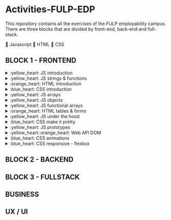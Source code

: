 # Activities-FULP-EDP
This repository contains all the exercises of the FULP employability campus. There are three blocks that are divided by front-end, back-end and full-stack.

:yellow_heart: Javascript :orange_heart: HTML :blue_heart: CSS



## BLOCK 1 - FRONTEND
<details><summary>:yellow_heart: JS introduction</summary>

  ## Exercises
You have 3 iterations to do. Each iteration is within a folder `iterations` that contains two files: `index.html` and `script.js`.

The HTML file simply loads the JavaScript file where you will code your solution code.
```html
<!DOCTYPE html>
<html>
  <body>
    <script src="script.js"></script>
  </body>
</html>
```

Your `script.js` Javascript file contains a sample code that you will have to modify. It showcases the use of the [prompt](https://developer.mozilla.org/en-US/docs/Web/API/Window/prompt) method, that allows you to read a value from a window.
```js
// Your Solution code goes here

var test = window.prompt("type something here")
console.log(test)
```

To test that it works, click on the Live Server button that is located on the bottom-right corner of VSCode:

And then open your [Google Chrome Developer Tools](https://developers.google.com/web/tools/chrome-devtools/) to see the `console.log` output.

Try it out and when you have checked that it works, you can delete the provided code in `script.js`

--- 


#### Iteration 1: Basic Input/Output & Conditionals

1. Create a prompt that asks for the name of a driver and stores it into a variable `driver`.
1. Create a prompt that asks for the name of a pilot and stores it into a variable `pilot`.
1. Print `The driver's name is XXXX`
1. Print `The pilot's name is YYYY`
1. Depending on which name is longer (where `XX` refers to the number of characters), print:
  - `The Driver has the longest name, it has XX characters` or
  - `Yo, Pilot got the longest name, it has XX characters` or
  - `Wow, you both got equally long names, XX characters!`

--- 

#### Iteration 2: String Loops
1. Print all the characters of the driver's name, separated by a space.
```
"m i c h a e l"
```

2. Print all the characters of the driver's name, separated by a dash and ending with an exclamation mark!
```
"m-i-c-h-a-e-l!"
```

3. Print all the characters of the pilot's name, in reverse order and [UpperCase](https://developer.mozilla.org/en-US/docs/Web/JavaScript/Reference/Global_Objects/String/toUpperCase)
```
"L E A H C I M"
```

--- 

#### Iteration 3: Number Conditionals & Loops

1. Write a loop that will print all the numbers from 1-20
1. Write a loop that will print all ODD the numbers smaller than 128 that are divisible by 3, but not divisible by 5.
1. Write a loop that will write all the [powers of 2](https://www.varsitytutors.com/hotmath/hotmath_help/topics/exponent-tables-and-patterns) from 2^1 (2) to 2^10 (1024)
```
2 ^ 1 = 2
2 ^ 2 = 4
...
2 ^ 10 = 1024
```

--- 

#### Iteration 4: Bonus Time!
Go to [lorem ipsum generator](https://loremipsum.io) and:

1. Generate 3 paragraphs. Store the text in a `lorem` variable
1. Make your program count the number of words in the `lorem`
1. Make your program count the number of times the Latin word `et` appears in `lorem`

--- 
</details>



<details><summary>:yellow_heart: JS strings & functions</summary>

  ### Starter code
  
You have to solve the different problems in the starter-code/index.js file. This Javascript file is included in the starter-code/index.html.
To test that it works, click on the Live Server button that is located on the bottom-right corner of VSCode:
After you open it, you can open the Chrome Developer Tools and see the console.log of your exercises.

### RULES
All your functions have to be pure

--- 

### Iteration 1

Create the following functions:

#### 1.1 **removeFirstAndLastChar(string)**

This function has to remove the first and last characters of a string. 

You're given one parameter, the original string. 

In case your parameter has less than two characters return empty string.

#### 1.2 **moreNerdy(string)** 

This function has to make your strings more nerdy: Replace all:
  - `'a'` or `'A'` with `4`
  - `'e'` or `'E'` with `3`.
  - `'l'` with `1`. 
  
```js
e.g. "Fundamentals" --> "Fund4m3nt41s"
``` 

#### 1.3/ **noVowels(string)**. 

This function has to remove all the lowercase and uppercase vowels in a given string.

```js
e.g. shortcut("reboot") // --> rbt
e.g. shortcut("HELLO") // --> HLL
``` 

---

### Iteration 2 - Nickname Generator

Write a function, nicknameGenerator that takes a string name as an argument and returns the first 3 or 4 letters as a nickname.

If the 3rd letter is a consonant, return the first 3 letters.

```js
nickname("Robert") //=> "Rob"
nickname("Kimberly") //=> "Kim"
nickname("Samantha") //=> "Sam"
```

If the 3rd letter is a vowel, return the first 4 letters.

```js
nickname("Jeannie") //=> "Jean"
nickname("Douglas") //=> "Doug"
nickname("Gregory") //=> "Greg"
```

If the string is less than 4 characters, return `"Error: Name too short"`.

--- 

### Iteration 3 - High and low

In this little assignment you are given a string of space separated numbers (including negative numbers), and have to return the highest and lowest number.

Example:
```js
highAndLow("1 2 3 4 5");  // return "5 1"
highAndLow("1 2 -3 4 5"); // return "5 -3"
highAndLow("1 9 3 4 -5"); // return "9 -5"
```

Notes:
Output string must be two numbers separated by a single space, and highest number is first.

--- 

### Iteration 4 - Reverse it

You need to write a function that reverses the words in a given string.

As the input may have trailing spaces, you will also need to ignore unneccesary whitespace.

```js
reverse('Hello World') == 'World Hello'
reverse('Hi    There.') == 'There. Hi'
```

--- 

### Bonus

If you have functions with more than 3 lines, rewrite the code so that your functions will be maximum 3 lines.

Divide the problem into smaller problems by using functions and conquer the world :) 

--- 
</details>

<details><summary>:orange_heart: HTML introduction</summary>
 
  ## Exercise

### Starter code

We've given you the HTML/CSS needed to get going in the [starter-code](starter-code) folder. You already have all the CSS to solve the exercise but you need to pay attention to the HTML structure carefully!

The end result should be something similar to:

![](https://github.com/rebootacademy-labs/LAB-105-HTML-introduction/blob/main/lab-html_introduction_solution.png)

#### Head
- Add a page title: `Wikipedia - Web Developer`
- Add a link to the stylesheet `styles.css`

#### Header
- Add an image with source `https://upload.wikimedia.org/wikipedia/commons/thumb/8/80/Wikipedia-logo-v2.svg/2244px-Wikipedia-logo-v2.svg.png`
- Add a heading (h1) with the text `Web developer` and a link to `https://en.wikipedia.org/wiki/Web_developer`
- Add a div (with class `copy`) and the text: `From Wikipedia, the free encyclopedia`

#### Section / intro

- Add a parragraph with the content:
```
A web developer is a programmer who specializes in, or is specifically engaged in, the development of World Wide Web applications using a client–server model. The applications typically use HTML, CSS and JavaScript in the client, PHP, ASP.NET (C#) or Java in the server, and http for communications between client and server. A web content management system is often used to develop and maintain web applications.
```
#### Aside: Table of Contents

- Title (h3): `Contents`
- Ordered list with:
  - Link to `#section1` with the text: `Nature of employment`
  - Link to `#section2` with the text: `Type of work performed`
  - Link to `#section3` with the text: `Educational and licensure requiremeli>`
  - Link to `#section4` with the text: `See also`
  - Link to `#section5` with the text: `References`
  - Link to `#section6` with the text: `External links`

#### Section1
- Title (h2): `Nature of employment`
- Parragraph with the text:
```
Web developers are found working in various types of organizations, including large corporations and governments, small and medium-sized companies, or alone as freelancers. Some web developers work for one organization as a permanent full-time employee, while others may work as independent consultants, or as contractors for an agency or at home personal use. Web developers typically handle both server-side and front-end logic. This usually involves implementing all the visual elements that users see and use in the web applications or use, as well as all the web services that are necessary to power the usage of there developing work. Salaries vary depending on the type of development work, location, and level of seniority.
```

#### Section2
- Title (h2): `Type of work performed`

```
May specialize in one or more of these tiers - or may take a more interdisciplinary role. A web developer is usually classified as a Front-end web development or a Back-End Web Developer. For example, in a two-person team, one developer may focus on the technologies sent to the client such as HTML, JavaScript, CSS, ReactJs or AngularJS and on the server-side frameworks (such as Perl, Python, Ruby, PHP, Java, ASP, ASP.NET, Node.js) used to deliver content and scripts to the client. Meanwhile, the other developer might focus on the interaction between server-side frameworks, the webserver, and a database system. Further, depending on the size of their organization, the aforementioned developers might work closely with a content creator/copywriter, marketing adviser, user experience designer, web designer, web producer, project manager, software architect, or database administrator - or they may be responsible for such tasks as web design and project management themselves.
```

#### Section3
- Title (h2): `Educational and licensure requirements`
- Parragraph with the text:
```
There are no formal educational or licensure requirements to become a web developer. However, many colleges and trade schools offer coursework in web development. There are also many tutorials and articles, which teach web development, freely available on the web - for example Basic JavaScript
```
- Parragraph with the text:
```
Even though there are no formal educational requirements, dealing with web developing projects requires those who wish to be referred to as web developers to have advanced knowledge/skills in:
```
- Unordered list with:
  - `HTML/XHTML, CSS, JavaScript and jQuery.`
  - `Server/client side architecture like all or some of the above mentioned.`
  - `Programming/Coding/Scripting in one of the many server-side languages or frameworks (e.g., Perl, Python, Ruby, PHP, Go, CFML - ColdFusion, Java, ASP, ASP.NET, Node.js)`
  - `Ability to utilize a database`
  - `Creating single page application with use of front-end tools such as EmberJS,[1] ReactJS[2] or VueJS[3]`

#### Section4
- Title (h2): `See also`
- Unordered list with:
  - `Website design`
  - `Web development`
  - `Web engineering`
  - `Software developer`

#### Section5
- Title (h2): `References`
- Ordered list with citations:
  - Link to `https://emberjs.com/` with the text: `EmberJS website`, followed by the text `EmberJS` emphasized.
  - Link to `https://facebook.github.io/react/` with the text: `ReactJS website`, followed by the text `ReactJS` emphasized.
  - Link to `https://vuejs.org` with the text: `VueJS website`, followed by the text `VueJS` emphasized.

#### Section6
- Title (h2): `External links`
- Ordered list with citations:
  - The US Department of Labor's description of Web Developers
  - World Wide Web Consortium (W3C)


#### Footer
- Image with source `https://upload.wikimedia.org/wikipedia/commons/thumb/9/91/Wikiversity-logo.svg/80px-Wikiversity-logo.svg.png`
- Parragraphs with:
```
This page was last edited on 28 August 2019, at 04:59 (UTC).
```
```
Text is available under the Creative Commons Attribution-ShareAlike License; additional terms may apply. By using this site, you agree to the Terms of Use and Privacy Policy. Wikipedia® is a registered trademark of the Wikimedia Foundation, Inc., a non-profit organization.
```
#### Bonus
- Using `id="IdName"` Add links to the last element of Section 3. ie: `EmberJS,[1]` to the correspondent citations in Section 5.

---
</details>

<details><summary>:blue_heart: CSS introduction</summary>
  
  ## Starter code

You will be working in the `apple-pie-starter-code` folder. The starter-code contains all the files, images, and text content needed to create the page. The text is in the `index.html`, and a css file is created in `main.css`.

## Deliverable

Please find a screenshot of the expected results below:
![Aple pie](Block_1/CSS_introduction/apple-pie/images/complete-apple-pie.jpg)
![Aple pie](Block_1/CSS_introduction/extra-french-soup/images/complete-french-onion-soup.jpg)


## Bonus

If you feel you need more practice, in the `starter-code` you will find `extra-french-soup` folder. There you will find `expected-result.md` file where you can see what is expected from you to build. This folder has the same structure as the the `apple-pie` one so follow the same steps.

---
</details>

<details><summary>:yellow_heart: JS arrays</summary>

  ## Starter code

You have to solve the different problems in the `starter-code/index.js` file. This Javascript file is included in the `starter-code/index.html`. 

You can easily open the HTML in Chrome, by typing in your terminal:
 
To test that it works, click on the Live Server button that is located on the bottom-right corner of VSCode:

After you open it, you can open the `Chrome Developer Tools` and see the `console.log`  of your exercises.


## **RULES**

 - All your functions have to be [pure](https://medium.com/javascript-scene/master-the-javascript-interview-what-is-a-pure-function-d1c076bec976)
 - No more than 10 lines per function


---
## Iteration 1

Create the following functions:

### 1.1/ **sumPositiveNumbers(array)**

You get an array of numbers, return the sum of all of the positives ones.

```js
  E.g. [1,-4,7,12] => 1 + 7 + 12 = 20
```


### 1.2/ **countThatSheep(array)** 

Consider an array of sheep where some sheep may be missing from their place. We need a function that counts the number of sheep present in the one-dimensional array (true means present).

For example,

```js
[true,  true,  true,  false, true,  true,  true,  true , true,  false, true,  false]
```
The correct answer would be 9.

**Note:** Not count truthy values, only `true` values :) 

### 1.3/ **countThatSheepV2(array)** 

Consider an array of sheep where some sheep may be missing from their place. We need a function that counts the number of sheep present in the **two-dimensional** array (true means present).

For example,

```js
[
  [true,  true,  true,  false, true],
  [true,  false,  true,  false, true],
  [true,  false,  true,  false, true],
]
```
The correct answer would be 10.

**Note:** Not count truthy values, only `true` values :) 

### 1.4/ **toReverse(string)**. 

You get a string with a representation of numbers and you have to return an array with the values in reversed order
Example:
``` 
348597 => [7,9,5,8,4,3]
```

---

## Iteration 2 - Count until i want


Create a function with two arguments `countBy(x, n)` that will return an array of length (n) with multiples of (x).

Check that the given number and the number of times to count are positive numbers greater than 0.

Return the results as an array.

Examples:
```js 
countBy(1,10) === [1,2,3,4,5,6,7,8,9,10]
countBy(2,5) === [2,4,6,8,10]
```

--- 

## Iteration 3 - Shorter first


Write a function that takes an array of strings as an argument and returns a sorted array containing the same strings, ordered from shortest to longest.

For example, if this array was passed as an argument:
```js
["Telescopes", "Glasses", "Eyes", "Monocles"]
```
Your function would return the following array:
```js
["Eyes", "Glasses", "Monocles", "Telescopes"]
```
All of the strings in the array passed to your function will be different lengths, so you will not have to decide how to order multiple strings of the same length.

--- 

## Bonus

**Extra exercise**

You have to implement the `difference function`, which compares two arrays and return the values not included in both arrays.

```js
array_diff([1,2],[1]) == [2]
```
If a value is present in b, all of its occurrences must not included in the result:
```js
array_diff([1,2,2,2,3],[2]) == [1,3]
```

**One more**

You have to implement the `snail function`, which receives a `n x n` array and returns the array elements arranged from outermost elements to the middle element, traveling clockwise.
```js
array = [[1,2,3], [4,5,6], [7,8,9]]
snail(array) == [1,2,3,6,9,8,7,4,5]
```

For better clarity, this is the path you need to follow: 
![](./snail.png)

NOTE: The idea is not sort the elements from the lowest value to the highest; the idea is to traverse the 2-d array in a clockwise snailshell pattern.
NOTE 2: The 0x0 (empty matrix) is represented as en empty array inside an array [[]].

</details>

<details><summary>:yellow_heart: JS objects</summary>
  
  ## Starter code

You have to solve the different problems in the `starter-code/index.js` file. This Javascript file is included in the `starter-code/index.html`. 


To test that it works, click on the Live Server button that is located on the bottom-right corner of VSCode:

After you open it, you can open the `Chrome Developer Tools` and see the `console.log`  of your exercises.



## **RULES**

 - All your functions must be [pure](https://medium.com/javascript-scene/master-the-javascript-interview-what-is-a-pure-function-d1c076bec976)
 - No more than 10 lines per function


---
## Iteration 1

Create the following functions:

### 1.1/ **fullName(person)**

This function has to return the join of the firstName and the lastName attributes of the `person` argument with a space between them.

```js
E.g. { firstName : 'Luis' , lastName: 'Burón' }  =>   "Luis Burón"
```   
---

## Iteration 2 - Who is online?

You have a chat application and you want to show your users which of their friends are online and available to chat!

Given an input of an array of objects containing usernames, status and time since last activity (in seconds), create a function to work out who is online, offline and afk.

If someone is online but their lastActivity was more than 10 minutes ago they are to be considered afk.

The input data has the following structure:
```js
[{
  username: 'David',
  status: 'online',
  lastActivity: 600
}, {
  username: 'Lucy', 
  status: 'offline',
  lastActivity: 2320
}, {
  username: 'Bob', 
  status: 'online',
  lastActivity: 4320
}]
```
The corresponding output should look as follows:
```js
{
  online: ['David'],
  offline: ['Lucy'],
  afk: ['Bob']
}
```
If for example, no users are online the output should look as follows:
```js
{
  offline: ['Lucy'],
  afk: ['Bob']
}
```

Finally, if you have no friends in your chat application, the input will be an empty array []. In this case you should return an empty object {}


--- 

## Iteration 3 - Overheating

All the components of a computer have a defined maximum temperature at which it can continue to function properly.

But we know you, and sometimes when you play Fortnite, some of your components overheat.

Your function will receive two parameters. `yourComputer` is an object that represents your computer with the current temperatures of its components in real time. `maxTemperatures` is the maximum temperature of all the components of a computer.

Your function has to return another new object with the same components your computer has but returning `true` if the temperature  of the component is okay or `false` if the component is overheating-

```js 
var yourComputer = { 
  cpu : 25,
  gpu : 45,
  motherBase : 15,
  dvdDriver : 25,
  rom : 5,
  ram : 10,
}
var maxTemperatures = { 
  cpu : 33,
  gpu : 42,
  motherBase : 20,
  dvdDriver : 20,
  rom : 10,
  ram : 20,
}

var results = yourFunction(yourComputer, maxTemperatures);

console.log(results); 
/* { 
    cpu : true,
    gpu : false,
    motherBase : true,
    dvdDriver : false,
    rom : true,
    ram : true
  } 
*/
```


--- 

## Bonus

**Extra exercises**

### 1/ **strCount()**

Create a function `strCount` (takes an object as argument) that will count all string values inside an object. 

For example:

```js
strCount({
    first: "1",
    second: "2",
    third: false,
    fourth: ["anytime",2,3,4],
    fifth:  null
})
// returns 3
```

### 2/ **fullNameFormatted(person)**

This bonus excersise is an update from the first one. This function has to return the join of the firstName and the lastName attributes of the `person` argument with a space between them. Also it has to transform the first letter of both values to upperCase if necessary. 

```js
E.g. { firstName : 'Luis' , lastName: 'burón' }  =>   "Luis Burón"
```

### 3/ **fullNameFormattedv2(person)**

This function has to return the join of the firstName and the lastName attributes of the `person` argument with a space between them. Also it has to transform the first letter of every word of both values to upperCase if it is necessary. In this case, you can receive as `lastName` or `firstName` value a compound name. 

```js
E.g. { firstName : 'Luis Álvaro' , lastName: 'burón mejías' }  =>   "Luis Álvaro Burón Mejías"
```

---
</details>

<details><summary>:yellow_heart: JS functional arrays</summary>

  ## Starter code

You have to solve the different problems in the `starter-code/index.js` file. This Javascript file is included in the `starter-code/index.html`. 

You can easily open the HTML in Chrome, by clicking the Live Server button located in the bottom-right corner of VSCode.

After you open it, you can open the `Chrome Developer Tools` and see the `console.log`  of your exercises.



## **RULES**

 - All your functions must be [pure](https://medium.com/javascript-scene/master-the-javascript-interview-what-is-a-pure-function-d1c076bec976)
 - No more than 10 lines per function


---
## Iteration 1

Create the following functions:

### 1.1/ **whoIsOlderThan(people, age)**

This function have to return a new array with people older than `age` argument.

```js
var people = [
  {name : "Luis", age : 20},
  {name : "Luigi", age : 14},
  {name : "Mario", age : 25},
]
e.g. whoIsOlderThan(people, 20)  =>   [ { name : "Mario", age : 25 } ] 
```

### 1.2/ **getEmailsOfOlderThanAnAge(people, age)**

This function have to return a new array with the emails of people older than `age` argument.

```js
var people = [
  {name : "Luis", age : 20, email : "luis@gmail.com"},
  {name : "Luigi", age : 14, email : "luigi@gmail.com"},
  {name : "Mario", age : 25, email : "mario@gmail.com"},
]
e.g. getEmailsOfOlderThanAnAge(people, 15)  =>   [ "luis@gmail.com", "mario@gmail.com" ];
```

### 1.3/ **getTheSumOfAges(people)**

This function have to return the sum of all the `age` attributes of people.

```js
var people = [
  {name : "Luis", age : 20, email : "luis@gmail.com"},
  {name : "Luigi", age : 14, email : "luigi@gmail.com"},
  {name : "Mario", age : 25, email : "mario@gmail.com"},
]
e.g. getTheSumOfAges(people)  =>  59
```

---

## Iteration 2 - Who is online or offline?

You have a chat application and you want to show your users which one of their friends are online and available to chat!

Given an input of an array of objects containing usernames, status and time since last activity (in seconds), create a function that receive another argument `status` to only return the names of these people.

To use this function, you must follow the example below to call it 
```js
whoIsInThisStatus([
  {
    username: 'David',
    status: 'online',
    lastActivity: 600
  }, {
    username: 'Lucy', 
    status: 'offline',
    lastActivity: 2320
  }, {
    username: 'Bob', 
    status: 'online',
    lastActivity: 4320
  }
], "online")
```
The corresponding output should look as follows:
```js
[ "David", "Bob" ]
```

Finally, if you have no friends in your chat application, the input will be an empty array []. In this case you should return an empty array too []


--- 


## Bonus

**Extra exercise**

Create a function `getBestStudents`  that takes an array of students. The function must return an array with the emails and the average of the students. These students must have a average value of 9 or more in their subjects. The output have to be orderer by average mark.


For example:

```js
getBestStudents([
  {name : "Luis", age : 20, email : "luis@gmail.com", subjectsMarks : [9, 8, 10, 5 , 10]},
  {name : "Luigi", age : 14, email : "luigi@gmail.com", subjectsMarks : [9, 8, 10, 9 , 10]},
  {name : "Mario", age : 25, email : "mario@gmail.com", subjectsMarks : [9, 10, 10, 9, 10]},
])
// returns [
//  {email : "mario@gmail.com", average : 9.6 }, 
//  {email : "luis@gmail.com", average : 9.2 }
// ]
```
---

</details>

<details><summary>:orange_heart: HTML tables & forms</summary>
  
 ## Starter code

You will be working in the `starter-code` folder. You have two separate files: `forms.html` and `tables.html`.

In this exercise you will only have **one css file**: `main.css` so you'll have to make sure that the css you write will not affect the other file.

To preview your work, click on the Live Server button that is located on the bottom-right corner of VSCode

We believe in you!

## Deliverable

Please find a screenshot of the expected results below:

### Iteration 1

Write the following table in `tables.html` using as much Semantic HTML as possible:

![Final Table](images/final-table.png)

### Iteration 2
The second iteration is all about forms. You'll have to work on `forms.html` to recreate the following form:

![Final Form](images/final-form.png)

The full list of countries for the form is:
- Spain
- France
- Germany
- Italy
- Japan
- Russia
- United Kingdom
- United States

## Bonus

1. Add some styling to make it super nice!
1. Add in `tables.html` a footer row that shows the AVERAGE of all players for goals and assists
1. Add in `forms.html` some styling to make all inputs aligned :)
</details>

<details><summary>:yellow_heart: JS under the hood</summary>
  
 ## Starter code

This exercise doesn't have starter code. Copy the code from the different exercises in `index.js` and solve the different problems.

## Iteration 1 - Scope

1/ **Animals**

How can we make sure that `myAnimal` returns *dog* and `yourAnimal` returns *cat* without hardcoding it?

```js
var animal = 'dog'

function myAnimal() {
  return animal
}

function yourAnimal() {
  // How can we make sure that this function
  // and the above function both pass?
  // P.S.: You can't just hard-code 'cat' below
  return animal
}
```

2/ **Add two**

Try this code and fix it so it works. You can move things around!

```js
function add2(n) {
  return n + two
  const two = 2
}
```

3/ **funkyFunction**

We want to set theFunk equal to "FUNKY!" using our funkyFunction. How do we do this and why?

```js
var funkyFunction = function() {
  return function() {
    return "FUNKY!"
  }
}

// you only need to modify the code below this line!
var theFunk = funkyFunction
```
---
## Iteration 2 - Scope

**A word of warning.** In this lab, you will practice doing some bad things. For example, we'll ask you to declare variables in **global scope**, and write functions that break down.

We do this, because by testing the limits, and exposing the underbelly of a language you can better understand it, and know what to avoid in the future.

To complete this iteration you must:

1. **customerName**: Declare a variable in global scope called `customerName` using the var keyword.

2. **upperCaseCustomerName()**: Write a function that accesses that global `customerName` variable, and uppercases it.

3. **setBestCustomer()**: Write a function that when called, declares a variable called `bestCustomer` in global scope and assigns it to be `'not bob'. (Poor Bob.)`. Declaring a global variable from inside a function is one of those things we would never want to do normally, but is good for us to explore right now.

4. **overwriteBestCustomer()**: See the consequences of declaring a variable in global scope, by writing a new function called `overwriteBestCustomer()` that changes that `bestCustomer` variable.

5. **leastFavouriteCustomer** : Now declare a constant in global scope called `leastFavouriteCustomer`, be sure to assign it some initial value.

6. **changeLeastFavouriteCustomer()**: now write a function called `changeLeastFavouriteCustomer()` that attempts to change that constant - notice what JavaScript does when you try to change the constant.

---

</details>

<details><summary>:blue_heart: CSS make it pretty</summary>
  
## Iteration #1

Today we'll be practicing lots and lots of selectors in the [CSS Diner](https://flukeout.github.io/) interactive exercise!

![image](https://github.com/AlexandraMH93/Activities-FULP-EDP/assets/145113052/fad46988-fa6a-4ab1-b148-1d12e6e15c70)

You have to complete the 32 exercises to pass this lab, good luck!

## Iteration #2

One of the best ways to sharpen your CSS skills is to try to recreate an existing style and layout, so take a look at the deliverable below, work with a partner, and build your own version of Instagram.com.

![image](https://github.com/AlexandraMH93/Activities-FULP-EDP/assets/145113052/ba3c67d6-abd7-4200-b5a9-b5980ed8e18a)

Don't worry if you can't get it to look _exactly_ as you see but try your best to get as close as possible.

### Requirements

- Use [display](https://developer.mozilla.org/en-US/docs/Web/CSS/display), [clear](https://developer.mozilla.org/en-US/docs/Web/CSS/clear), and [floats](https://developer.mozilla.org/en-US/docs/Web/CSS/float) to position elements on the page
- Look up in [MDN](https://developer.mozilla.org/en/) and use CSS properties and values that may not have been covered in class, for example:
  - `background: url("YOUR-LINK.COM")`
  - `list-style`
  - `text-decoration`
  - `text-transform`
- Use a single external CSS stylesheet to style all pages
- Use the images provided to construct the appropriate elements on the page:
  - the iPhone
  - App Store and Google Play buttons
  - Instagram Logo
  - Login button

The `starter-code` contains all the files, images, and text content needed to create the page. The text is in the `index.html`, and the color palette is in `main.css`
</details>

<details><summary>:yellow_heart: JS prototypes</summary>
  
  ## Starter code

This exercise has an `index.js` with the basic structure to get you started!

```js
// Soldier
function Soldier() {}

// Viking
function Viking() {}

// Saxon
function Saxon() {}

// War
function War() {}
```
![](https://i.imgur.com/5TPElt8.jpg)

## Iteration 1 - Soldier

Modify the `Soldier` constructor function and add 2 methods to its prototype: `attack()`, and `receiveDamage()`.

#### constructor function
- should receive **2 arguments** (health & strength)
- should receive the **`health` property** as its **1st argument**
- should receive the **`strength` property** as its **2nd argument**

#### `attack()` method
- should be a function
- should receive **0 arguments**
- should return **the `strength` property of the `Soldier`**

#### `receiveDamage()` method
- should be a function
- should receive **1 argument** (the damage)
- should remove the received damage from the `health` property
- **shouldn't return** anything

---
## Iteration 2 - Viking

A `Viking` is a `Soldier` with an additional property, their `name`. They also have a different `receiveDamage()` method and new method, `battleCry()`.

Modify the `Viking` constructor function, have it inherit from `Soldier`, reimplement the `receiveDamage()` method for `Viking`, and add a new `battleCry()` method.

#### inheritance
- `Viking` should inherit from `Soldier`

#### constructor function
- should receive **3 arguments** (name, health & strength)
- should receive the **`name` property** as its **1st argument**
- should receive the **`health` property** as its **2nd argument**
- should receive the **`strength` property** as its **3rd argument**

#### `attack()` method

(This method should be **inherited** from `Soldier`, no need to reimplement it.)

- should be a function
- should receive **0 arguments**
- should return **the `strength` property of the `Viking`**

#### `receiveDamage()` method

(This method needs to be **reimplemented** for `Viking` because the `Viking` version needs to have different return values.)

- should be a function
- should receive **1 argument** (the damage)
- should remove the received damage from the `health` property
- **if the `Viking` is still alive**, it should return **"NAME has received DAMAGE points of damage"**
- **if the `Viking` dies**, it should return **"NAME has died in act of combat"**

#### `battleCry()` method

[Learn more about battle cries](http://www.artofmanliness.com/2015/06/08/battle-cries/).

- should be a function
- should receive **0 arguments**
- should return **"Odin Owns You All!"**

---
## Iteration 3 - Saxon

A `Saxon` is a weaker kind of `Soldier`. Unlike a `Viking`, a `Saxon` has no name. Their `receiveDamage()` method will also be different than the original `Soldier` version.

Modify the `Saxon`, constructor function, have it inherit from `Soldier` and reimplement the `receiveDamage()` method for `Saxon`.

#### inheritance
- `Saxon` should inherit from `Soldier`

#### constructor function
- should receive **2 arguments** (health & strength)
- should receive the **`health` property** as its **1st argument**
- should receive the **`strength` property** as its **2nd argument**

#### `attack()` method

(This method should be **inherited** from `Soldier`, no need to reimplement it.)

- should be a function
- should receive **0 arguments**
- should return **the `strength` property of the `Saxon`**

#### `receiveDamage()` method

(This method needs to be **reimplemented** for `Saxon` because the `Saxon` version needs to have different return values.)

- should be a function
- should receive **1 argument** (the damage)
- should remove the received damage from the `health` property
- **if the Saxon is still alive**, it should return _**"A Saxon has received DAMAGE points of damage"**_
- **if the Saxon dies**, it should return _**"A Saxon has died in combat"**_

---

## Bonus - War

Now we get to the good stuff: WAR! Our `War` constructor function will allow us to have a `Viking` army and a `Saxon` army that battle each other.

Modify the `War` constructor and add 5 methods to its prototype:
- `addViking()`
- `addSaxon()`
- `vikingAttack()`
- `saxonAttack()`
- `showStatus()`

#### constructor function

When we first create a `War`, the armies should be empty. We will add soldiers to the armies later.

- should receive **0 arguments**
- should assign an empty array to the **`vikingArmy` property**
- should assign an empty array to the **`saxonArmy` property**

#### `addViking()` method

Adds 1 `Viking` to the `vikingArmy`. If you want a 10 `Viking` army, you need to call this 10 times.

- should be a function
- should receive **1 argument** (a `Viking` object)
- should add the received `Viking` to the army
- **shouldn't return** anything

#### `addSaxon()` method

The `Saxon` version of `addViking()`.

- should be a function
- should receive **1 argument** (a `Saxon` object)
- should add the received `Saxon` to the army
- **shouldn't return** anything

#### `vikingAttack()` method

A `Saxon` (chosen at random) has their `receiveDamage()` method called with the damage equal to the `strength` of a `Viking` (also chosen at random). This should only perform a single attack and the `Saxon` doesn't get to attack back.

- should be a function
- should receive **0 arguments**
- should make a `Saxon` `receiveDamage()` equal to the `strength` of a `Viking`
- should remove dead saxons from the army
- should return **result of calling `receiveDamage()` of a `Saxon`** with the `strength` of a `Viking`

#### `saxonAttack()` method

The `Saxon` version of `vikingAttack()`. A `Viking` receives the damage equal to the `strength` of a `Saxon`.

- should be a function
- should receive **0 arguments**
- should make a `Viking` `receiveDamage()` equal to the `strength` of a `Saxon`
- should remove dead vikings from the army
- should return **result of calling `receiveDamage()` of a `Viking`** with the `strength` of a `Saxon`

#### `showStatus()` method

Returns the current status of the `War` based on the size of the armies.

- should be a function
- should receive **0 arguments**
- **if the `Saxon` array is empty**, should return _**"Vikings have won the war of the century!"**_
- **if the `Viking` array is empty**, should return _**"Saxons have fought for their lives and survive another day..."**_
- **if there are at least 1 `Viking` and 1 `Saxon`**, should return _**"Vikings and Saxons are still in the thick of battle."**_

</details>

<details><summary>:yellow_heart::orange_heart: Web API DOM</summary>
 
 ## Starter code

You have to solve the different problems in the `starter-code/index.js` file. This Javascript file is included in the `starter-code/index.html`. 

You can easily open the HTML in Chrome, by clicking the Live Server button located in the bottom-right corner of VSCode.

After you open it, you can open the `Chrome Developer Tools` and see the `console.log`  of your exercises.



## **RULES**

- Use at least 3 `onclick` events
- Use at least one `getElementById`
- Use at least one `getElementsByTagName`
- Use at least one `getElementsByClassName`
- 
---
## Iteration 1: Creating one product

We will start by creating the HTML for one of your products. It should look like this:

![](https://i.imgur.com/G3h1MqF.png)

Every product will have:

- A wrapper div that contains all the HTML for that product.
- A div with a span, showing the product name.
- A div with a span, showing the cost of one unit.
- A div with one label and one input, where the user will indicate how many units they will buy.
- A div with a span, showing the total price for this product. This number should be the result of multiplying the amount of units multiplied by the price of one unit of that product. The default total price should be 0.
- A div with a delete button, to remove the product from the list.

#### Calculating the total price for the product

Once you have the HTML and CSS ready, use JavaScript and functions of the `document` object to retrieve the data you need to calculate the total price for that product. Change the value of the element in the DOM that displays the total price:

- Create a click event for the `Calculate Prices` button
- This event will execute a function that:
	* Retrieves the unit price of the product
	* Retrieves the quantity of items desired
	* Calculates the total price based on this data
	* Updates the total price in the DOM

### Iteration 2: Add another product

Add a second product.

![](https://imgur.com/KYnZBEe.png)

When you click on the `Calculate Prices` button, the total prices for both products should update their values based on each quantity specified.

### Iteration 3: Calculating the total price of all products

Now that you have each product's total price, you need to calculate the total price of the entire shopping cart. Once you have that number, you need to display the result in the DOM.

![](https://imgur.com/qjdfHIX.png)

Create a new `div` below the `Calculate Prices` button. This `div` should have an `h2` element like this one:

`<h2>Total Price: <span>$0</span></h2>`

Now, as part of your "Calculate Prices" function:

- Select the elements that contain the each product's total price.
- Loop through the elements selected in the previous step, retrieve each of their total prices and add them together to get the total price of the entire shopping cart.
- Show the total price in the DOM.

### Iteration 4: Deleting a product

Associate the "Delete" buttons to click events so that when you click one, it deletes that product from the list. Steps to follow:

- Select all the "Delete" buttons
- For each button, assign a click event that will:
	- Select the wrapper div that contains all the HTML for the product that should be deleted
	- Select the parent that contains all of the product wrapper divs
	- Use the function `removeChild` we saw in [DOM Manipulators](https://docs.google.com/presentation/d/1um6JwqNtqKI52nd8DawzAlVh2Gq_OIfv1_VDMdcu9MM/edit#slide=id.g61c00a827e_2_25)

:bulb: Use `e.currentTarget` to access the "Delete" button that was just clicked and select the parent node of an HTML element with `parentNode`.

### Iteration 5: Creating new products

For the last iteration, allow the user to create new products for the shop. You'll add inputs that look like this:

![](https://imgur.com/8q6el9B.png)

Those two inputs represent the name and the unit price of the new product. Then there's the "Create" button that the user needs to click to actually add the new product to the list.

- Add two inputs to let the user enter the new product data.
- Add a "Create" button. Assign it a click event that will:
	- Get the data from the inputs.
	- Create a new product row with the data from the inputs. The structure of the new product should be the same as in Iteration #1.

:warning: Make sure that the new product you added has the same behavior than the other products:
- You should be able to calculate the product's total price
- That product's price should be included in the total price of the entire Shopping Cart
- You should be able to delete the product

</details>

<details><summary>:blue_heart: CSS animations</summary>
  
 ## Instructions
![image](https://github.com/AlexandraMH93/Activities-FULP-EDP/assets/145113052/3d864e2e-9bfa-42b8-8ce0-1446868f6360)

We have provided for you some initial code that will save you some time and focus on the animations, sounds and cool stuff!

The code is in the `student_code` folder, you should work only inside that folder to complete your missions!

### Mission 1

- When your mouse is over any photo, make the box show a shadow around it so that the user knows that the box can be clicked
- Useful Tip: [:hover](https://developer.mozilla.org/en-US/docs/Web/CSS/:hover)

### Mission 2

If you want to create a really zen website, will you need sounds to create a Zen atmosphere right?

- Add an event for each picture to play a [sound](https://developer.mozilla.org/en-US/docs/Web/API/HTMLAudioElement/Audio) when you click the image
- To add some music, you can start by adding this line for every sound you may want to play:
  ```js
  var yourMusicName = new Audio('yourMusicroute')`
  ```
- Remember all the sounds are in the `sounds` folder
- Also will be great to make it endless, so add the attribute `loop` to your music!

### Mission 3

What happens if you click two images with sound at the same time? Right, the music will be mixed. Make sure to stop all the music before play a new one.

- You can try to look at the [`pause()`](https://developer.mozilla.org/en-US/docs/Web/API/HTMLMediaElement/pause) method

### Mission 4

Let's make it prettier by adding a cool effect!

- Add a [sepia](https://developer.mozilla.org/en-US/docs/Web/CSS/filter-function/sepia) effect to all your pictures by default
- When you click the image, you may add a CSS class to show the original color of the image
- Remember that you can add or remove classes with the property `classList`
- `TIP`: This action will be in the same click event that you have created before

### Mission 5

- It will be nice to make the picture slightly bigger when you click it. Add a transform to scale it a little, so it will look better than before.
- Try using the property `scale()`

## Bonus

- Make a button that resets all the pictures, stopping all the sounds and effects!

</details>

<details><summary>:blue_heart: CSS responsive - flexbox</summary>
  	
 ## Iteration 0 - **Warm up**
First of all, we are going to practice the flexbox basics that we have seen today in class to internalize them. And what better way to do it than with a game? We are going to access the [Flexbox Froggy](https://flexboxfroggy.com) page and we are going to complete all the levels of the game. Once the challenge is overcome, we will send a screenshot to our teacher and we will continue with the next iteration.

## SOLUTION

![iteration0](https://github.com/AlexandraMH93/LAB-CSS-responsive-flexbox/assets/145113052/f5e1b6a8-97b0-451b-9a18-ee63c4c4ec3e)


## Iteration 1 - **Analizing the structure**

As you can see, there are a `main.css` and a `student.css` files in the `starter-code` folder. Don't worry about the first one, you will write your CSS code in the `student.css` file. There's also an `index.html` file, so let's open it in our browser and...
DON'T PANIC! I know it looks quite awful, but don't worry because we will gradually shape it.

First of all, let's analyse our `index.html` file and identify the different elements in our web page. It should represent something like this:

![image](https://github.com/AlexandraMH93/Activities-FULP-EDP/assets/145113052/e5f4dbf8-2ebf-42ba-a36c-dad6a7601a7b)

As we can see, there are two large sections in our body, each one with its class: `navbar` and `content`.

1. Open the `web-view.png` stored in the `images` folder with your favourite image editor and mark each section as follows:

![image](https://github.com/AlexandraMH93/Activities-FULP-EDP/assets/145113052/e6500056-0b69-4215-9ded-834840335739)

Besides, if we focus on the `navbar` section, we find another 3 elements: an `image`, a `div` and another `div` with the `other-links` class.

2. Mark also those new elements in your image:

![image](https://github.com/AlexandraMH93/Activities-FULP-EDP/assets/145113052/36de518a-707b-4536-8560-4cfdd1e8718b)

If we dig a little deeper, we can see that in the first div, there are an `input` and a `button`, while in the second there are 4 `h3` tags.

3. Mark them in our image:

![image](https://github.com/AlexandraMH93/Activities-FULP-EDP/assets/145113052/27cdeced-145c-4d1a-b423-dcd9f6f268ec)

4. Now it's your turn! Analyze the rest of the `HTML` like we just did with the `navbar` section.

## SOLUTION

![iteration1](https://github.com/AlexandraMH93/LAB-CSS-responsive-flexbox/assets/145113052/fd12cf5e-c9b5-4bf0-8e28-8776c35546a4)


## Iteration 2 - **Mobile View**

Now that we have everything well structured, let's shape our web page. You will focus on the mobile view first, so you reach something like this:

![image](https://github.com/AlexandraMH93/Activities-FULP-EDP/assets/145113052/dcf912e9-f622-45c8-833b-dbab768c77c7)

Since `navbar` section contains the three elements we want to distribute, it will be the one that contains the `flex` attributes.

1. Access to `student.css` file and add the following code:

```
.navbar {
  display: flex;
  align-items: center;
  justify-content: space-between;
}
```

However, we don't want to display the `other-links` element in our movile view (this time we will assign the mobile view to a `width` equal to or less than `850px`).

2. To hide this element, assign `display: none` attribute to the `other-links` class using `media queries`>.

```
@media (max-width: 850px) {
  .other-links {
    display: none;
  }
}
```

3. Your turn! Try to shape the rest of the mobile view just like we did with the `navbar` section. Good luck!


## Iteration 3 - **Tablet View**

Now let's shape the tablet view exactly as we did with mobile view.

In the tablet view (`width` less than or equal to `1300px`), we don't want to display the `sidebar` section , so...

1. Use `media query` to hide `sidebar` section using `media queries`.

2. Use `flex` properties to display something like this:

![image](https://github.com/AlexandraMH93/Activities-FULP-EDP/assets/145113052/bcd6afa3-eafc-4e61-92a9-98949cff0059)


## Iteration 4 - **Web View**

Finally, we want to shape the web view. 

1. Assign `flex` properties to the last section (`sidebar`) to display something like this:

![image](https://github.com/AlexandraMH93/Activities-FULP-EDP/assets/145113052/ae513f75-8822-4edf-a12d-455228c60c86)

## Bonus - **Make it interactive!**

Now the web page is complete, but it seems a little bit... dead. Add some `animations` and CSS `effects` to bring it to life!

---

</details>


## BLOCK 2 - BACKEND
## BLOCK 3 - FULLSTACK
## BUSINESS
## UX / UI
